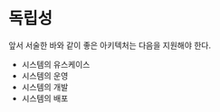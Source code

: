 # **독립성**  
앞서 서술한 바와 같이 좋은 아키텍처는 다음을 지원해야 한다.  
  
- 시스템의 유스케이스  
- 시스템의 운영  
- 시스템의 개발  
- 시스템의 배포  
  
